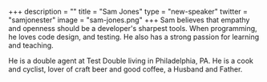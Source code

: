 +++
description = ""
title = "Sam Jones"
type = "new-speaker"
twitter = "samjonester"
image = "sam-jones.png"
+++
Sam believes that empathy and openness should be a developer's sharpest tools. When programming, he loves code design, and testing. He also has a strong passion for learning and teaching.

He is a double agent at Test Double living in Philadelphia, PA. He is a cook and cyclist, lover of craft beer and good coffee, a Husband and Father.
